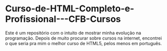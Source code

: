 # Curso-de-HTML-Completo-e-Profissional---CFB-Cursos
Este é um repositório com o intuito de mostrar minha evolução na programação. Depois de muito procurar sobre cursos na internet, encontrei o que seria pra mim o melhor curso de HTML5, pelos menos em português.
